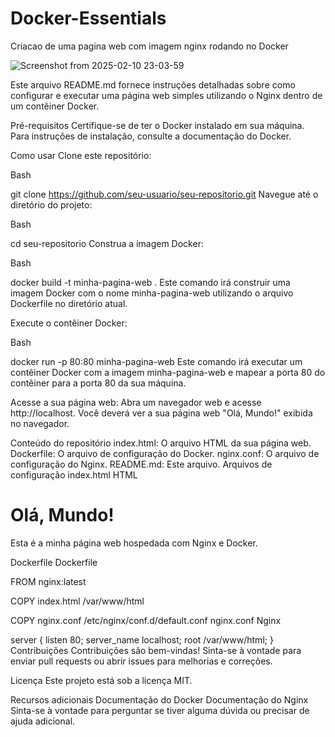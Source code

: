 # Docker-Essentials
Criacao de uma pagina web com imagem nginx rodando no Docker 


![Screenshot from 2025-02-10 23-03-59](https://github.com/user-attachments/assets/986a828d-edad-4c9b-ba8d-14292afedc58)



Este arquivo README.md fornece instruções detalhadas sobre como configurar e executar uma página web simples utilizando o Nginx dentro de um contêiner Docker.

Pré-requisitos
Certifique-se de ter o Docker instalado em sua máquina. Para instruções de instalação, consulte a documentação do Docker.

Como usar
Clone este repositório:
<!-- end list -->

Bash

git clone https://github.com/seu-usuario/seu-repositorio.git
Navegue até o diretório do projeto:
<!-- end list -->

Bash

cd seu-repositorio
Construa a imagem Docker:
<!-- end list -->

Bash

docker build -t minha-pagina-web .
Este comando irá construir uma imagem Docker com o nome minha-pagina-web utilizando o arquivo Dockerfile no diretório atual.

Execute o contêiner Docker:
<!-- end list -->

Bash

docker run -p 80:80 minha-pagina-web
Este comando irá executar um contêiner Docker com a imagem minha-pagina-web e mapear a porta 80 do contêiner para a porta 80 da sua máquina.

Acesse a sua página web:
Abra um navegador web e acesse http://localhost. Você deverá ver a sua página web "Olá, Mundo!" exibida no navegador.

Conteúdo do repositório
index.html: O arquivo HTML da sua página web.
Dockerfile: O arquivo de configuração do Docker.
nginx.conf: O arquivo de configuração do Nginx.
README.md: Este arquivo.
Arquivos de configuração
index.html
HTML

<!DOCTYPE html>
<html>
<head>
    <title>Minha Página Web com Nginx e Docker</title>
</head>
<body>
    <h1>Olá, Mundo!</h1>
    <p>Esta é a minha página web hospedada com Nginx e Docker.</p>
</body>
</html>
Dockerfile
Dockerfile

FROM nginx:latest

COPY index.html /var/www/html

COPY nginx.conf /etc/nginx/conf.d/default.conf
nginx.conf
Nginx

server {
    listen 80;
    server_name localhost;
    root /var/www/html;
}
Contribuições
Contribuições são bem-vindas! Sinta-se à vontade para enviar pull requests ou abrir issues para melhorias e correções.

Licença
Este projeto está sob a licença MIT.

Recursos adicionais
Documentação do Docker
Documentação do Nginx
Sinta-se à vontade para perguntar se tiver alguma dúvida ou precisar de ajuda adicional.
